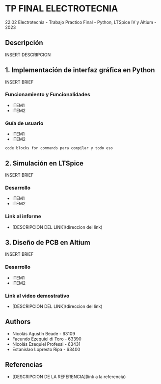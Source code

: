 # TP FINAL ELECTROTECNIA
22.02 Electrotecnia - Trabajo Practico Final - Python, LTSpice IV y Altium - 2023


## Descripción

INSERT DESCRIPCION


## 1. Implementación de interfaz gráfica en Python

INSERT BRIEF

### Funcionamiento y Funcionalidades

* ITEM1
* ITEM2

### Guía de usuario

* ITEM1
* ITEM2
```
code blocks for commands para compilar y todo eso
```

## 2. Simulación en LTSpice

INSERT BRIEF

### Desarrollo

* ITEM1
* ITEM2

### Link al informe

* [DESCRIPCION DEL LINK](direccion del link)

## 3. Diseño de PCB en Altium

INSERT BRIEF

### Desarrollo

* ITEM1
* ITEM2

### Link al video demostrativo

* [DESCRIPCION DEL LINK](direccion del link)

## Authors

* Nicolás Agustín Beade - 63109
* Facundo Ezequiel di Toro - 63390
* Nicolás Ezequiel Professi - 63431
* Estanislao Lopresto Ripa - 63400

## Referencias

* [DESCRIPCION DE LA REFERENCIA](link a la referencia)
